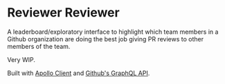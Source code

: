 # Reviewer Reviewer

A leaderboard/exploratory interface to highlight which team members in a Github organization are doing the best job giving PR reviews to other members of the team.

Very WIP.

Built with [Apollo Client](https://www.apollographql.com/docs/react/) and [Github's GraphQL API](https://developer.github.com/v4/).
